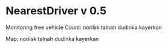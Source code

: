 # NearestDriver v 0.5
Monitoring free vehicle
Count:
    norilsk
    talnah
    dudinka
    kayerkan

Map:
    norilsk
    talnah
    dudinka
    kayerkan